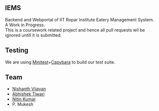 ## IEMS  
Backend and Webportal of IIT Ropar Institute Eatery Management System.  
A Work in Progress.  
This is a coursework related project and hence all pull requests wil be ignored untill it is submitted.
  
## Testing  
We are using [Minitest](https://github.com/seattlerb/minitest)+[Capybara](https://github.com/jnicklas/capybara) to build our test suite.  
  
## Team
- [Nishanth Vijayan](https://github.com/nishanthvijayan)
- [Abhishek Tiwari](https://github.com/AbhishekTiwari0812/)
- [Nitin Kumar](https://github.com/nitinthedreamer)
- P. Mukesh

